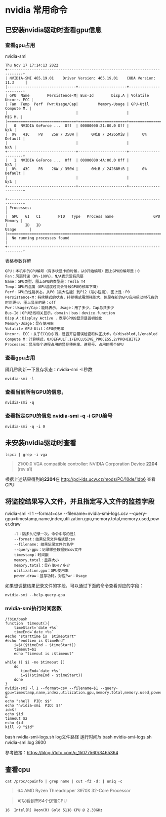 # nvidia 常用命令
## 已安装nvidia驱动时查看gpu信息
### 查看gpu占用
nvidia-smi

```
Thu Nov 17 17:14:13 2022
+-----------------------------------------------------------------------------+
| NVIDIA-SMI 465.19.01    Driver Version: 465.19.01    CUDA Version: 11.3     |
|-------------------------------+----------------------+----------------------+
| GPU  Name        Persistence-M| Bus-Id        Disp.A | Volatile Uncorr. ECC |
| Fan  Temp  Perf  Pwr:Usage/Cap|         Memory-Usage | GPU-Util  Compute M. |
|                               |                      |               MIG M. |
|===============================+======================+======================|
|   0  NVIDIA GeForce ...  Off  | 00000000:21:00.0 Off |                  N/A |
|  0%   41C    P8    25W / 350W |      0MiB / 24265MiB |      0%      Default |
|                               |                      |                  N/A |
+-------------------------------+----------------------+----------------------+
|   1  NVIDIA GeForce ...  Off  | 00000000:4A:00.0 Off |                  N/A |
|  0%   43C    P8    26W / 350W |      0MiB / 24268MiB |      0%      Default |
|                               |                      |                  N/A |
+-------------------------------+----------------------+----------------------+

+-----------------------------------------------------------------------------+
| Processes:                                                                  |
|  GPU   GI   CI        PID   Type   Process name                  GPU Memory |
|        ID   ID                                                   Usage      |
|=============================================================================|
|  No running processes found                                                 |
+-----------------------------------------------------------------------------+
```

<detail>
<summary>
表格参数详解
</summary>

    GPU：本机中的GPU编号（有多块显卡的时候，从0开始编号）图上GPU的编号是：0
    Fan：风扇转速（0%-100%），N/A表示没有风扇
    Name：GPU类型，图上GPU的类型是：Tesla T4
    Temp：GPU的温度（GPU温度过高会导致GPU的频率下降）
    Perf：GPU的性能状态，从P0（最大性能）到P12（最小性能），图上是：P0
    Persistence-M：持续模式的状态，持续模式虽然耗能大，但是在新的GPU应用启动时花费的时间更少，图上显示的是：off
    Pwr：Usager/Cap：能耗表示，Usage：用了多少，Cap总共多少
    Bus-Id：GPU总线相关显示，domain：bus：device.function
    Disp.A：Display Active ，表示GPU的显示是否初始化
    Memory-Usage：显存使用率
    Volatile GPU-Util：GPU使用率
    Uncorr. ECC：关于ECC的东西，是否开启错误检查和纠正技术，0/disabled,1/enabled
    Compute M：计算模式，0/DEFAULT,1/EXCLUSIVE_PROCESS,2/PROHIBITED
    Processes：显示每个进程占用的显存使用率、进程号、占用的哪个GPU

</detail>

### 查看gpu占用
隔几秒刷新一下显存状态：nvidia-smi -l 秒数
```
nvidia-smi -l 
```

### 查看当前所有GPU的信息，
```
nvidia-smi -q
```

### 查看指定GPU的信息 nvidia-smi -q -i GPU编号
```
nvidia-smi -q -i 0
```

## 未安装nvidia驱动时查看
```
lspci | grep -i vga
```
> 21:00.0 VGA compatible controller: NVIDIA Corporation Device **2204** (rev a1)

根据上述结果得到的**2204**在 http://pci-ids.ucw.cz/mods/PC/10de/1db6 查看GPU

## 将监控结果写入文件，并且指定写入文件的监控字段
nvidia-smi -l 1 --format=csv --filename=nvidia-smi-logs.csv --query-gpu=timestamp,name,index,utilization.gpu,memory.total,memory.used,power.draw
```
    -l：隔多久记录一次，命令中写的是1
    --format：结果记录文件格式是csv
    --filename: 结果记录文件的名字
    --query-gpu：记录哪些数据到csv文件
    timestamp：时间戳
    memory.total：显存大小
    memory.total：显存使用了多少
    utilization.gpu：GPU使用率
    power.draw：显存功耗，对应Pwr：Usage
```
如果想调整结果记录文件的字段，可以通过下面的命令查看对应的字段：
```
nvidia-smi --help-query-gpu
```

### nvidia-smi执行时间函数
```
/!bin/bash
function  timeout(){
    timeStart=`date +%s`
    timeEnd=`date +%s`
#echo "starttime is  $timeStart"
#echo "endtiem is $timeEnd"
    i=$(($timeEnd - $timeStart))
    timeout=$1
    echo "timeout is :$timeout"

while ([ $i -ne $timeout ])
    do
       timeEnd=`date +%s`
       i=$(($timeEnd - $timeStart))
    done
}
nvidia-smi -l 1 --format=csv --filename=$1 --query-gpu=timestamp,name,index,utilization.gpu,memory.total,memory.used,power.draw &
echo "shell  PID: $$"
echo "nvidia-smi  PID: $!"
id=$!
echo $id
timeout $2
echo $id
kill -9 "$id"
```
bash nvidia-smi-logs.sh log文件路径 运行时间/s
bash nvidia-smi-logs.sh nvidia-smi.log 3600

参考链接：https://blog.51cto.com/u_15077560/3465364


## 查看cpu
```
cat /proc/cpuinfo | grep name | cut -f2 -d: | uniq -c
```
> 64  AMD Ryzen Threadripper 3970X 32-Core Processor

> 可以看到有64个逻辑CPU

```
16  Intel(R) Xeon(R) Gold 5118 CPU @ 2.30GHz
```
